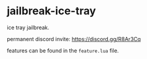# jailbreak-ice-tray

ice tray jailbreak.

permanent discord invite: https://discord.gg/R8Ar3Cq

features can be found in the `feature.lua` file.
